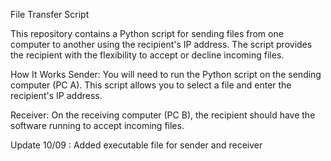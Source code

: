 File Transfer Script 

This repository contains a Python script for sending files from one computer to another using the recipient's IP address. The script provides the recipient with the flexibility to accept or decline incoming files.

How It Works
Sender: You will need to run the Python script on the sending computer (PC A). This script allows you to select a file and enter the recipient's IP address.

Receiver: On the receiving computer (PC B), the recipient should have the software running to accept incoming files.

Update 10/09 : Added executable file for sender and receiver 
